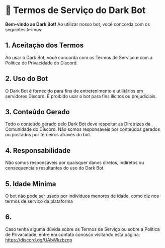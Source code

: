 # 📜 Termos de Serviço do Dark Bot
**Bem-vindo ao Dark Bot!** Ao utilizar nosso bot, você concorda com os seguintes termos:

## 1. Aceitação dos Termos ##
Ao usar o Dark Bot, você concorda com os Termos de Serviço e com a Política de Privacidade do Discord.
## 2. Uso do Bot ##
O Dark Bot é fornecido para fins de entretenimento e utilitários em servidores Discord. É proibido usar o bot para fins ilícitos ou prejudiciais.
## 3. Conteúdo Gerado ##
Todo o conteúdo gerado pelo Dark Bot deve respeitar as Diretrizes da Comunidade do Discord. Não somos responsáveis por conteúdos gerados ou postados por terceiros através do bot.
## 4. Responsabilidade ##
Não somos responsáveis por quaisquer danos diretos, indiretos ou consequenciais resultantes do uso do Dark Bot.
## 5. Idade Mínima ##
O bot não pode ser usado por indivíduos menores de idade, como diz nos termos de serviço da plataforma
## 6. ##
Caso tenha alguma dúvida sobre os Termos de Serviço ou sobre a Política de Privacidade, entre em contato conosco visitando esta página: https://discord.gg/UAbWkzbznp
